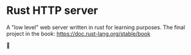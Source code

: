 # Rust HTTP server

A "low level" web server written in rust for learning purposes. The final project in the book: https://doc.rust-lang.org/stable/book

🦀
